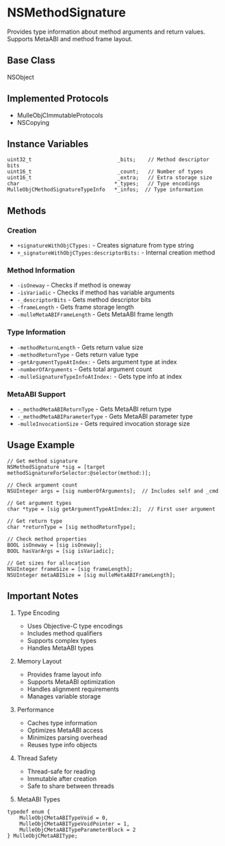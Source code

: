 # NSMethodSignature

Provides type information about method arguments and return values. Supports MetaABI and method frame layout.

## Base Class
NSObject

## Implemented Protocols
- MulleObjCImmutableProtocols
- NSCopying

## Instance Variables
```objc
uint32_t                            _bits;    // Method descriptor bits
uint16_t                            _count;   // Number of types
uint16_t                            _extra;   // Extra storage size
char                               *_types;   // Type encodings
MulleObjCMethodSignatureTypeInfo   *_infos;  // Type information
```

## Methods

### Creation
- `+signatureWithObjCTypes:` - Creates signature from type string
- `+_signatureWithObjCTypes:descriptorBits:` - Internal creation method

### Method Information
- `-isOneway` - Checks if method is oneway
- `-isVariadic` - Checks if method has variable arguments
- `-_descriptorBits` - Gets method descriptor bits
- `-frameLength` - Gets frame storage length
- `-mulleMetaABIFrameLength` - Gets MetaABI frame length

### Type Information
- `-methodReturnLength` - Gets return value size
- `-methodReturnType` - Gets return value type
- `-getArgumentTypeAtIndex:` - Gets argument type at index
- `-numberOfArguments` - Gets total argument count
- `-mulleSignatureTypeInfoAtIndex:` - Gets type info at index

### MetaABI Support
- `-_methodMetaABIReturnType` - Gets MetaABI return type
- `-_methodMetaABIParameterType` - Gets MetaABI parameter type
- `-mulleInvocationSize` - Gets required invocation storage size

## Usage Example

```objc
// Get method signature
NSMethodSignature *sig = [target methodSignatureForSelector:@selector(method:)];

// Check argument count
NSUInteger args = [sig numberOfArguments];  // Includes self and _cmd

// Get argument types
char *type = [sig getArgumentTypeAtIndex:2];  // First user argument

// Get return type
char *returnType = [sig methodReturnType];

// Check method properties
BOOL isOneway = [sig isOneway];
BOOL hasVarArgs = [sig isVariadic];

// Get sizes for allocation
NSUInteger frameSize = [sig frameLength];
NSUInteger metaABISize = [sig mulleMetaABIFrameLength];
```

## Important Notes

1. Type Encoding
   - Uses Objective-C type encodings
   - Includes method qualifiers
   - Supports complex types
   - Handles MetaABI types

2. Memory Layout
   - Provides frame layout info
   - Supports MetaABI optimization
   - Handles alignment requirements
   - Manages variable storage

3. Performance
   - Caches type information
   - Optimizes MetaABI access
   - Minimizes parsing overhead
   - Reuses type info objects

4. Thread Safety
   - Thread-safe for reading
   - Immutable after creation
   - Safe to share between threads

5. MetaABI Types
```objc
typedef enum {
    MulleObjCMetaABITypeVoid = 0,
    MulleObjCMetaABITypeVoidPointer = 1,
    MulleObjCMetaABITypeParameterBlock = 2
} MulleObjCMetaABIType;
```
